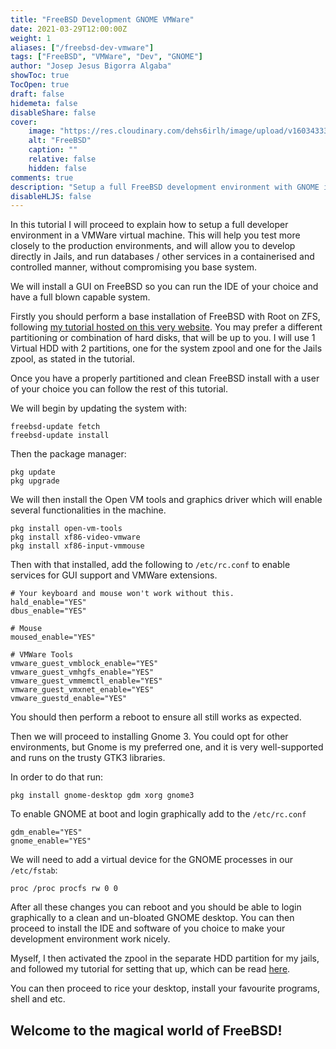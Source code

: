 ```yaml
---
title: "FreeBSD Development GNOME VMWare"
date: 2021-03-29T12:00:00Z
weight: 1
aliases: ["/freebsd-dev-vmware"]
tags: ["FreeBSD", "VMWare", "Dev", "GNOME"]
author: "Josep Jesus Bigorra Algaba"
showToc: true
TocOpen: true
draft: false
hidemeta: false
disableShare: false
cover:
    image: "https://res.cloudinary.com/dehs6irlh/image/upload/v1603433377/jjba-site/blog/freebsd/p8jyvxodxkows5fgsnp4_ri0yvg.png"
    alt: "FreeBSD"
    caption: ""
    relative: false
    hidden: false
comments: true
description: "Setup a full FreeBSD development environment with GNOME in a VMWare virtual machine"
disableHLJS: false
---
```


In this tutorial I will proceed to explain how to setup a full developer environment in a VMWare virtual machine. This will help you test more closely to the production environments, and will allow you to develop directly in Jails, and run databases / other services in a containerised and controlled manner, without compromising you base system.

We will install a GUI on FreeBSD so you can run the IDE of your choice and have a full blown capable system.

Firstly you should perform a base installation of FreeBSD with Root on ZFS, following [my tutorial hosted on this very website](https://jjba.dev/posts/freebsd-root-on-zfs-partitions/).
You may prefer a different partitioning or combination of hard disks, that will be up to you. I will use 1 Virtual HDD with 2 partitions, one for the system zpool and one for the Jails zpool, as stated in the tutorial.

Once you have a properly partitioned and clean FreeBSD install with a user of your choice you can follow the rest of this tutorial.

We will begin by updating the system with:

```
freebsd-update fetch
freebsd-update install
```

Then the package manager:

```
pkg update
pkg upgrade
```

We will then install the Open VM tools and graphics driver which will enable several functionalities in the machine.

```
pkg install open-vm-tools
pkg install xf86-video-vmware
pkg install xf86-input-vmmouse
```

Then with that installed, add the following to `/etc/rc.conf` to enable services for GUI support and VMWare extensions.

```
# Your keyboard and mouse won't work without this.
hald_enable="YES"
dbus_enable="YES"

# Mouse
moused_enable="YES"

# VMWare Tools
vmware_guest_vmblock_enable="YES"
vmware_guest_vmhgfs_enable="YES"
vmware_guest_vmmemctl_enable="YES"
vmware_guest_vmxnet_enable="YES"
vmware_guestd_enable="YES"
```

You should then perform a reboot to ensure all still works as expected.

Then we will proceed to installing Gnome 3. You could opt for other environments, but Gnome is my preferred one, and it is very well-supported and runs on the trusty GTK3 libraries.

In order to do that run:

```
pkg install gnome-desktop gdm xorg gnome3
```

To enable GNOME at boot and login graphically add to the `/etc/rc.conf`

```
gdm_enable="YES"
gnome_enable="YES"
```

We will need to add a virtual device for the GNOME processes in our `/etc/fstab`:

```
proc /proc procfs rw 0 0
```

After all these changes you can reboot and you should be able to login graphically to a clean and un-bloated GNOME desktop. You can then proceed to install the IDE and software of you choice to make your development environment work nicely.

Myself, I then activated the zpool in the separate HDD partition for my jails, and followed my tutorial for setting that up, which can be read [here](https://jjba.dev/posts/freebsd-jails-loopback-ip/).

You can then proceed to rice your desktop, install your favourite programs, shell and etc.

## Welcome to the magical world of FreeBSD!